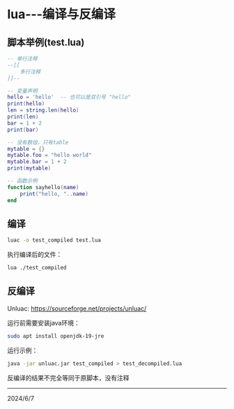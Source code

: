 # lua---编译与反编译

## 脚本举例(test.lua)
```lua
-- 单行注释
--[[
    多行注释
]]--

-- 变量声明
hello = 'hello'  -- 也可以是双引号 "hello"
print(hello)
len = string.len(hello)
print(len)
bar = 1 + 2
print(bar)

-- 没有数组，只有table
mytable = {}
mytable.foo = "hello world"
mytable.bar = 1 + 2
print(mytable)

-- 函数示例
function sayhello(name)
    print("hello, "..name)
end
```


## 编译
```bash
luac -o test_compiled test.lua
```

执行编译后的文件：  
```bash
lua ./test_compiled
```


## 反编译
Unluac: https://sourceforge.net/projects/unluac/  

运行前需要安装java环境：  
```bash
sudo apt install openjdk-19-jre
```

运行示例：  
```bash
java -jar unluac.jar test_compiled > test_decompiled.lua
```

反编译的结果不完全等同于原脚本，没有注释  


---
2024/6/7  
